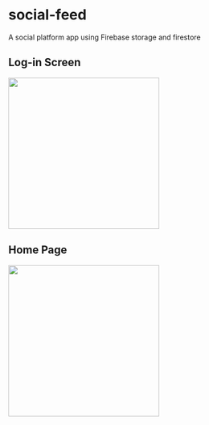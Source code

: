 # social-feed
A social platform app using Firebase storage and firestore
## Log-in Screen
<img src="https://github.com/user-attachments/assets/7c19c2df-b68a-4893-ae63-b6dd355b538a" height="300">

## Home Page
<img src="https://github.com/user-attachments/assets/46f53663-24c7-47b1-ab93-7e137bcd7ba3" height="300">


